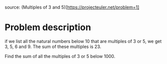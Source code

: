 source: (Multiples of 3 and 5)[https://projecteuler.net/problem=1]

# Problem description

if we list all the natural numbers below 10 that are multiples of 3 or 5, we get 3, 5, 6 and 9. The sum of these multiples is 23.

Find the sum of all the multiples of 3 or 5 below 1000.
